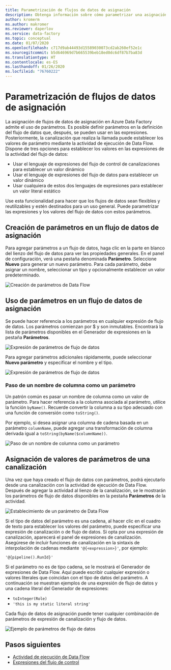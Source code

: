 ```yaml
---
title: Parametrización de flujos de datos de asignación
description: Obtenga información sobre cómo parametrizar una asignación de Data Flow desde canalizaciones de Data Factory.
author: kromerm
ms.author: makromer
ms.reviewer: daperlov
ms.service: data-factory
ms.topic: conceptual
ms.date: 01/07/2020
ms.openlocfilehash: c717d9ab44493d15589030073cd2ab260ef52e1c
ms.sourcegitcommit: b5d646969d7b665539beb18ed0dc6df87b7ba83d
ms.translationtype: HT
ms.contentlocale: es-ES
ms.lasthandoff: 01/26/2020
ms.locfileid: "76760222"
---
```

# <a name="parameterizing-mapping-data-flows"></a>Parametrización de flujos de datos de asignación

La asignación de flujos de datos de asignación en Azure Data Factory admite el uso de parámetros. Es posible definir parámetros en la definición del flujo de datos que, después, se pueden usar en las expresiones. Posteriormente, la canalización que realiza la llamada puede establecer los valores de parámetro mediante la actividad de ejecución de Data Flow. Dispone de tres opciones para establecer los valores en las expresiones de la actividad del flujo de datos:

* Usar el lenguaje de expresiones del flujo de control de canalizaciones para establecer un valor dinámico
* Usar el lenguaje de expresiones del flujo de datos para establecer un valor dinámico
* Usar cualquiera de estos dos lenguajes de expresiones para establecer un valor literal estático

Use esta funcionalidad para hacer que los flujos de datos sean flexibles y reutilizables y estén destinados para un uso general. Puede parametrizar las expresiones y los valores del flujo de datos con estos parámetros.

## <a name="create-parameters-in-a-mapping-data-flow"></a>Creación de parámetros en un flujo de datos de asignación

Para agregar parámetros a un flujo de datos, haga clic en la parte en blanco del lienzo del flujo de datos para ver las propiedades generales. En el panel de configuración, verá una pestaña denominada **Parámetro**. Seleccione **Nuevo** para generar un nuevo parámetro. Para cada parámetro, debe asignar un nombre, seleccionar un tipo y opcionalmente establecer un valor predeterminado.

![Creación de parámetros de Data Flow](media/data-flow/create-params.png "Creación de parámetros de Data Flow")

## <a name="use-parameters-in-a-mapping-data-flow"></a>Uso de parámetros en un flujo de datos de asignación 

Se puede hacer referencia a los parámetros en cualquier expresión de flujo de datos. Los parámetros comienzan por $ y son inmutables. Encontrará la lista de parámetros disponibles en el Generador de expresiones en la pestaña **Parámetros**.

![Expresión de parámetros de flujo de datos](media/data-flow/parameter-expression.png "Expresión de parámetros de flujo de datos")

Para agregar parámetros adicionales rápidamente, puede seleccionar **Nuevo parámetro** y especificar el nombre y el tipo.

![Expresión de parámetros de flujo de datos](media/data-flow/new-parameter-expression.png "Expresión de parámetros de flujo de datos")

### <a name="passing-in-a-column-name-as-a-parameter"></a>Paso de un nombre de columna como un parámetro

Un patrón común es pasar un nombre de columna como un valor de parámetro. Para hacer referencia a la columna asociada al parámetro, utilice la función `byName()`. Recuerde convertir la columna a su tipo adecuado con una función de conversión como `toString()`.

Por ejemplo, si desea asignar una columna de cadena basada en un parámetro `columnName`, puede agregar una transformación de columna derivada igual a `toString(byName($columnName))`.

![Paso de un nombre de columna como un parámetro](media/data-flow/parameterize-column-name.png "Paso de un nombre de columna como un parámetro")

## <a name="assign-parameter-values-from-a-pipeline"></a>Asignación de valores de parámetros de una canalización

Una vez que haya creado el flujo de datos con parámetros, podrá ejecutarlo desde una canalización con la actividad de ejecución de Data Flow. Después de agregar la actividad al lienzo de la canalización, se le mostrarán los parámetros de flujo de datos disponibles en la pestaña **Parámetros** de la actividad.

![Establecimiento de un parámetro de Data Flow](media/data-flow/parameter-assign.png "Establecimiento de un parámetro de Data Flow")

Si el tipo de datos del parámetro es una cadena, al hacer clic en el cuadro de texto para establecer los valores del parámetro, puede especificar una expresión de canalización o de flujo de datos. Si opta por una expresión de canalización, aparecerá el panel de expresiones de canalización. Asegúrese de incluir funciones de canalización en la sintaxis de interpolación de cadenas mediante `'@{<expression>}'`, por ejemplo:

```'@{pipeline().RunId}'```

Si el parámetro no es de tipo cadena, se le mostrará el Generador de expresiones de Data Flow. Aquí puede escribir cualquier expresión o valores literales que coincidan con el tipo de datos del parámetro. A continuación se muestran ejemplos de una expresión de flujo de datos y una cadena literal del Generador de expresiones:

* ```toInteger(Role)```
* ```'this is my static literal string'```

Cada flujo de datos de asignación puede tener cualquier combinación de parámetros de expresión de canalización y flujo de datos. 

![Ejemplo de parámetros de flujo de datos](media/data-flow/parameter-example.png "Ejemplo de parámetros de flujo de datos")



## <a name="next-steps"></a>Pasos siguientes
* [Actividad de ejecución de Data Flow](control-flow-execute-data-flow-activity.md)
* [Expresiones del flujo de control](control-flow-expression-language-functions.md)
